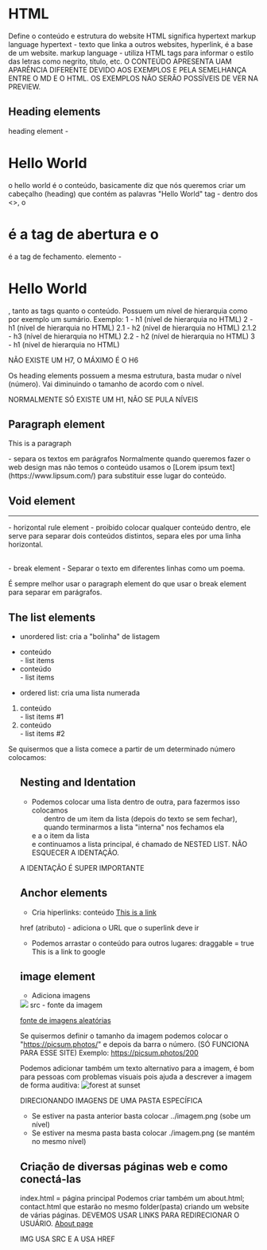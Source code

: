 # HTML

Define o conteúdo e estrutura do website
HTML significa hypertext markup language
hypertext - texto que linka a outros websites, hyperlink, é a base de um website.
markup language - utiliza HTML tags para informar o estilo das letras como negrito, título, etc.
O CONTEÚDO APRESENTA UAM APARÊNCIA DIFERENTE DEVIDO AOS EXEMPLOS E PELA SEMELHANÇA ENTRE O MD E O HTML.
OS EXEMPLOS NÃO SERÃO POSSÍVEIS DE VER NA PREVIEW.

## Heading elements

heading element - <h1> Hello World </h1>
o hello world é o conteúdo, basicamente diz que nós queremos criar um cabeçalho (heading) que contém as palavras "Hello World"
tag - dentro dos <>, o <h1> é a tag de abertura e o </h1> é a tag de fechamento.
elemento - <h1> Hello World </h1>, tanto as tags quanto o conteúdo.
Possuem um nível de hierarquia como por exemplo um sumário.
Exemplo: 
1 - h1 (nível de hierarquia no HTML)
2 - h1 (nível de hierarquia no HTML)
2.1 - h2 (nível de hierarquia no HTML)
2.1.2 - h3 (nível de hierarquia no HTML)
2.2 - h2 (nível de hierarquia no HTML)
3 - h1 (nível de hierarquia no HTML)

NÃO EXISTE UM H7, O MÁXIMO É O H6 

Os heading elements possuem a mesma estrutura, basta mudar o nível (número). Vai diminuindo o tamanho de acordo com o nível.

NORMALMENTE SÓ EXISTE UM H1, NÃO SE PULA NÍVEIS

## Paragraph element

<p> This is a paragraph </p> - separa os textos em parágrafos
Normalmente quando queremos fazer o web design mas não temos o conteúdo usamos o [Lorem ipsum text](https://www.lipsum.com/) para substituir esse lugar do conteúdo.

## Void element

<hr /> - horizontal rule element - proibido colocar qualquer conteúdo dentro, ele serve para separar dois conteúdos distintos, separa eles por uma linha horizontal.

<br /> - break element - Separar o texto em diferentes linhas como um poema.

É sempre melhor usar o paragraph element do que usar o break element para separar em parágrafos.

## The list elements

- unordered list: cria a "bolinha" de listagem
<ul>
    <li>conteúdo</li> - list items
    <li>conteúdo</li> - list items
</ul> 

- ordered list: cria uma lista numerada
<ol>
    <li>conteúdo</li> - list items #1
    <li>conteúdo</li> - list items #2
</ol> 

Se quisermos que a lista comece a partir de um determinado número colocamos: <ol start = numero_desejado>

## Nesting and Identation

- Podemos colocar uma lista dentro de outra, para fazermos isso colocamos <ul> dentro de um item da lista (depois do texto se sem fechar), quando terminarmos a lista "interna" nos fechamos ela </ul> e a o item da lista </li> e continuamos a lista principal, é chamado de NESTED LIST. NÃO ESQUECER A IDENTAÇÃO.

A IDENTAÇÃO É SUPER IMPORTANTE

## Anchor elements

- Cria hiperlinks:
<tag atributo = valor outroatributo = valor> conteúdo</tag>
<a href = "https do site">This is a link</a>

href (atributo) - adiciona o URL que o superlink deve ir

- Podemos arrastar o conteúdo para outros lugares:
draggable = true
<a draggable=true> This is a link to google</a>

## image element

- Adiciona imagens
<img src="url da imagem" />
src - fonte da imagem

[fonte de imagens aleatórias](https://picsum.photos/)

Se quisermos definir o tamanho da imagem podemos colocar o "https://picsum.photos/" e depois da barra o número. (SÓ FUNCIONA PARA ESSE SITE)
Exemplo: https://picsum.photos/200 

Podemos adicionar também um texto alternativo para a imagem, é bom para pessoas com problemas visuais pois ajuda a descrever a imagem de forma auditiva:
<img src="url da imagem" alt ="forest at sunset"/>

DIRECIONANDO IMAGENS DE UMA PASTA ESPECÍFICA
- Se estiver na pasta anterior basta colocar ../imagem.png (sobe um nível)
- Se estiver na mesma pasta basta colocar ./imagem.png (se mantém no mesmo nível)

## Criação de diversas páginas web e como conectá-las

index.html = página principal
Podemos criar também um about.html; contact.html que estarão no mesmo folder(pasta) criando um website de várias páginas. DEVEMOS USAR LINKS PARA REDIRECIONAR O USUÁRIO.
<a href="./about.html">About page</a>

IMG USA SRC E A USA HREF
